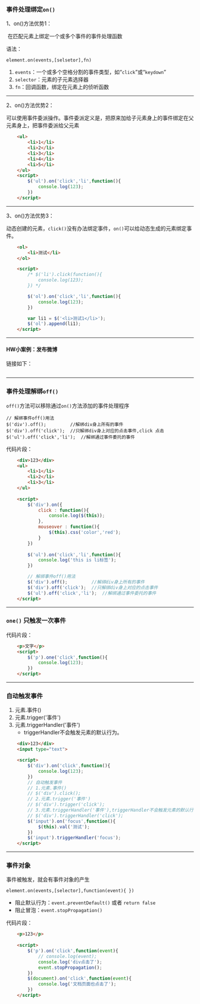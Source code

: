 ### 事件处理绑定`on()`

1、on()方法优势1：

​	在匹配元素上绑定一个或多个事件的事件处理函数

语法：

```
element.on(events,[selsetor],fn)
```

1. `events`：一个或多个空格分割的事件类型，如“`click`”或“`keydown`”
2. `selector`：元素的子元素选择器
3. `fn`：回调函数，绑定在元素上的侦听函数

<hr>


2、on()方法优势2：

​	可以使用事件委派操作。事件委派定义是，把原来加给子元素身上的事件绑定在父元素身上，把事件委派给父元素

```html
    <ul>
        <li>1</li>
        <li>2</li>
        <li>3</li>
        <li>4</li>
        <li>5</li>
    </ul>
    <script>
        $('ul').on('click','li',function(){
            console.log(123);
        })
    </script>
```

<hr>


3、on()方法优势3：

​	动态创建的元素，`click()`没有办法绑定事件，`on()`可以给动态生成的元素绑定事件。

```html
    <ol>
        <li>测试</li>
    </ol>

    <script>
        /* $('li').click(function(){
            console.log(123);
        }) */

        $('ol').on('click','li',function(){
            console.log(123);
        })

        var li1 = $('<li>测试1</li>');
        $('ol').append(li1);
    </script>
```



<hr>

#### HW小案例：发布微博

链接如下：

```

```

<hr>

### 事件处理解绑`off()`

`off()`方法可以移除通过`on()`方法添加的事件处理程序

```
// 解绑事件off()用法
$('div').off();         //解绑div身上所有的事件
$('div').off('click');  //只解绑div身上对应的点击事件,click 点击
$('ul').off('click','li');  //解绑通过事件委托的事件
```

代码片段：

```HTML
    <div>123</div>
    <ul>
        <li>1</li>
        <li>2</li>
        <li>3</li>
    </ul>
    
    <script>
        $('div').on({
            click : function(){
                console.log($(this));
            },
            mouseover : function(){
                $(this).css('color','red');
            }
        })
        
        $('ul').on('click','li',function(){
            console.log('this is li标签');
        })

        // 解绑事件off()用法
        $('div').off();         //解绑div身上所有的事件
        $('div').off('click');  //只解绑div身上对应的点击事件
        $('ul').off('click','li');  //解绑通过事件委托的事件
    </script>
```

<hr>

### `one()` 只触发一次事件

代码片段：

```html
    <p>文字</p>
    <script>
        $('p').one('click',function(){
            console.log(123);
        })
    </script>
```

<hr>



### 自动触发事件

1. 元素.事件()
2. 元素.trigger('事件')
3. 元素.triggerHandler('事件')
   - triggerHandler不会触发元素的默认行为。

```html
    <div>123</div>
    <input type="text">

    <script>
        $('div').on('click',function(){
            console.log(123);
        })
        // 自动触发事件
        // 1.元素.事件()
        // $('div').click();
        // 2.元素.trigger('事件')
        // $('div').trigger('click');
        // 3.元素.triggerHandler('事件'),triggerHandler不会触发元素的默认行为。
        // $('div').triggerHandler('click');
        $('input').on('focus',function(){
            $(this).val('测试');
        })
        $('input').triggerHandler('focus');
    </script>
```



<hr>

### 事件对象

事件被触发，就会有事件对象的产生

```
element.on(events,[selector],function(event){ })
```

- 阻止默认行为：`event.preventDefault()` 或者 `return false`
- 阻止冒泡：`event.stopPropagation()`

代码片段：

```HTML
    <p>123</p>
    
    <script>
        $('p').on('click',function(event){
            // console.log(event);
            console.log('div点击了');
            event.stopPropagation();
        })
        $(document).on('click',function(event){
            console.log('文档页面也点击了');
        })
    </script>
```

